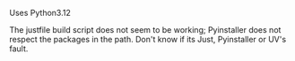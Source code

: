 Uses Python3.12

The justfile build script does not seem to be working; Pyinstaller does not respect the packages in the path. Don't know if its Just, Pyinstaller or UV's fault.

